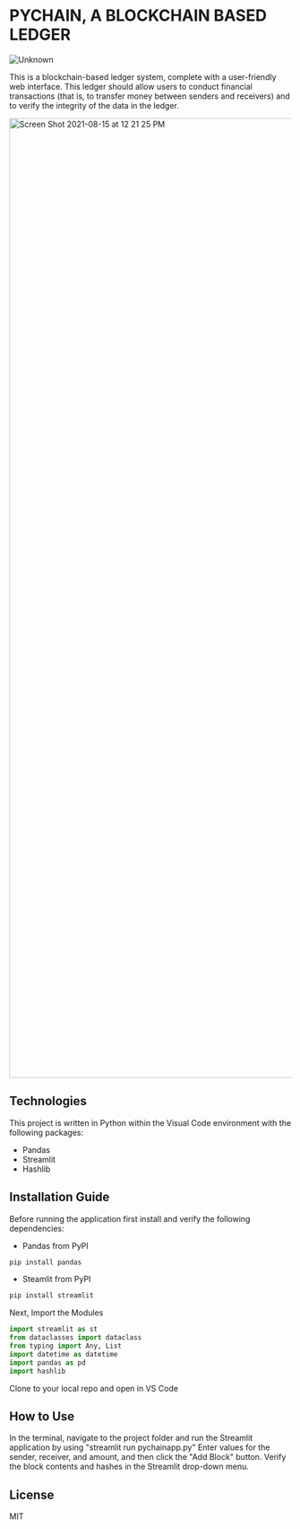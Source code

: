 # PYCHAIN, A BLOCKCHAIN BASED LEDGER



![Unknown](https://user-images.githubusercontent.com/80144026/129490446-1aca9208-eaef-48e9-9fdf-d9780fe8eb83.jpeg)


This is a blockchain-based ledger system, complete with a user-friendly web interface. This ledger should allow users to conduct financial transactions (that is, to transfer money between senders and receivers) and to verify the integrity of the data in the ledger.

<img width="1710" alt="Screen Shot 2021-08-15 at 12 21 25 PM" src="https://user-images.githubusercontent.com/80144026/129490158-ac9458aa-5eb7-4c71-8c44-ccc616603341.png">


## Technologies

This project is written in Python within the Visual Code environment with the following packages:

* Pandas
* Streamlit
* Hashlib


## Installation Guide
Before running the application first install and verify the following dependencies:

* Pandas from PyPI
 ```python
 pip install pandas
 ```
 
* Steamlit from PyPI
 ```python
 pip install streamlit
 ```

Next, Import the Modules

 ```python
import streamlit as st
from dataclasses import dataclass
from typing import Any, List
import datetime as datetime
import pandas as pd
import hashlib
```
Clone to your local repo and open in VS Code


## How to Use

In the terminal, navigate to the project folder and run the Streamlit application by using "streamlit run pychainapp.py"
Enter values for the sender, receiver, and amount, and then click the "Add Block" button.
Verify the block contents and hashes in the Streamlit drop-down menu.


## License 
MIT



